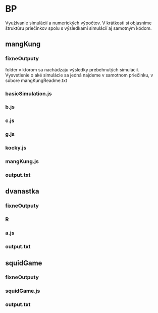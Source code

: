 # BP 
Využívanie simulácií a numerických výpočtov. V krátkosti si objasníme štruktúru priečinkov spolu s výsledkami simulácií aj samotným kódom.
## mangKung
### fixneOutputy
folder v ktorom sa nachádzaju výsledky prebehnutých simulácií. Vysvetlenie o aké simulácie sa jedná najdeme v samotnom priečinku, v súbore mangKungReadme.txt
### basicSimulation.js
### b.js
### c.js
### g.js
### kocky.js
### mangKung.js
### output.txt

## dvanastka
### fixneOutputy
### R
### a.js
### output.txt

## squidGame
### fixneOutputy
### squidGame.js
### output.txt

